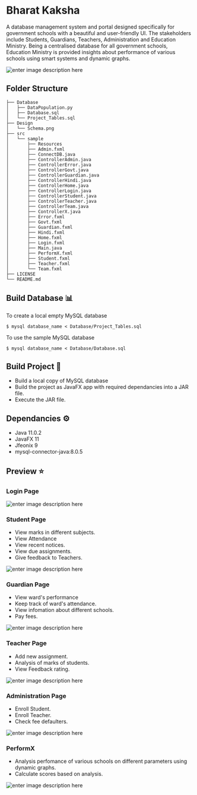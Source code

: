 
# Bharat Kaksha

A database management system and portal designed specifically for government schools with a beautiful and user-friendly UI. The stakeholders include Students, Guardians, Teachers, Administration and Education Ministry. Being a centralised database for all government schools, Education Ministry is provided insights about performance of various schools using smart systems and dynamic graphs.

![enter image description here](https://raw.githubusercontent.com/anuneetanand/Images/master/DBMS/BK-1.png)

## Folder Structure
```
├── Database
│   ├── DataPopulation.py
│   ├── Database.sql
│   └── Project_Tables.sql
├── Design
│   └── Schema.png
├── src
│   └── sample
│       ├── Resources
│       ├── Admin.fxml
│       ├── ConnectDB.java
│       ├── ControllerAdmin.java
│       ├── ControllerError.java
│       ├── ControllerGovt.java
│       ├── ControllerGuardian.java
│       ├── ControllerHindi.java
│       ├── ControllerHome.java
│       ├── ControllerLogin.java
│       ├── ControllerStudent.java
│       ├── ControllerTeacher.java
│       ├── ControllerTeam.java
│       ├── ControllerX.java
│       ├── Error.fxml
│       ├── Govt.fxml
│       ├── Guardian.fxml
│       ├── Hindi.fxml
│       ├── Home.fxml
│       ├── Login.fxml
│       ├── Main.java
│       ├── PerformX.fxml
│       ├── Student.fxml
│       ├── Teacher.fxml
│       └── Team.fxml
├── LICENSE
└── README.md
```

## Build Database :bar_chart:

To create a local empty MySQL database
```
$ mysql database_name < Database/Project_Tables.sql
```
To use the sample MySQL database
```
$ mysql database_name < Database/Database.sql
```

## Build Project :wrench:

- Build a local copy of MySQL database
- Build the project as JavaFX app with required dependancies into a JAR file.
- Execute the JAR file.

## Dependancies :gear:

 - Java 11.0.2
 - JavaFX 11
 - Jfeonix 9
 - mysql-connector-java:8.0.5

## Preview :star:

### Login Page
![enter image description here](https://raw.githubusercontent.com/anuneetanand/Images/master/DBMS/BK-2.png)

### Student Page

- View marks in different subjects.
- View Attendance
- View recent notices.
- View due assignments.
- Give feedback to Teachers.

![enter image description here](https://raw.githubusercontent.com/anuneetanand/Images/master/DBMS/BK-3.png)

### Guardian Page

- View ward's performance
- Keep track of ward's attendance.
- View infomation about different schools.
- Pay fees.

![enter image description here](https://raw.githubusercontent.com/anuneetanand/Images/master/DBMS/BK-4.png)

### Teacher Page

- Add new assignment.
- Analysis of marks of students.
- View Feedback rating.

![enter image description here](https://raw.githubusercontent.com/anuneetanand/Images/master/DBMS/BK-5.png)

### Administration Page

- Enroll Student.
- Enroll Teacher.
- Check fee defaulters.

![enter image description here](https://raw.githubusercontent.com/anuneetanand/Images/master/DBMS/BK-6.png)

### PerformX

- Analysis perfomance of various schools on different parameters using dynamic graphs.
- Calculate scores based on analysis.

![enter image description here](https://raw.githubusercontent.com/anuneetanand/Images/master/DBMS/BK-7.png)
